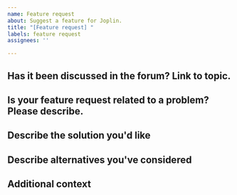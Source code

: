 ```yaml
---
name: Feature request
about: Suggest a feature for Joplin.
title: "[Feature request] "
labels: feature request
assignees: ''

---
```


<!--
  Please search open issues first - many features have already been requested!
-->

## Has it been discussed in the forum? Link to topic.
<!--
  Feature requests should be discussed in the forum first. https://discourse.joplinapp.org
  Please provide a link to the topic.
-->


## Is your feature request related to a problem? Please describe.
<!-- A clear and concise description of what the problem is. Ex. I'm always frustrated when [...] -->


## Describe the solution you'd like
<!-- A clear and concise description of what you want to happen. -->


## Describe alternatives you've considered
<!-- A clear and concise description of any alternative solutions or features you've considered. -->


## Additional context
<!-- Add any other context or screenshots about the feature request here. -->
